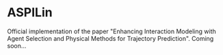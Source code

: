 # ASPILin

Official implementation of the paper "Enhancing Interaction Modeling with Agent Selection and Physical Methods for Trajectory Prediction".
Coming soon...
